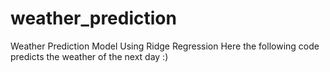 # weather_prediction
Weather Prediction Model Using Ridge Regression
Here the following code predicts the weather of the next day :)

